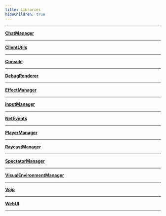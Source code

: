 ```yaml
---
title: Libraries
hideChildren: true
---
```


---

**[ChatManager](/vext/ref/client/library/chatmanager)**

---

**[ClientUtils](/vext/ref/client/library/clientutils)**

---

**[Console](/vext/ref/client/library/console)**

---

**[DebugRenderer](/vext/ref/client/library/debugrenderer)**

---

**[EffectManager](/vext/ref/client/library/effectmanager)**

---

**[InputManager](/vext/ref/client/library/inputmanager)**

---

**[NetEvents](/vext/ref/client/library/netevents)**

---

**[PlayerManager](/vext/ref/client/library/playermanager)**

---

**[RaycastManager](/vext/ref/client/library/raycastmanager)**

---

**[SpectatorManager](/vext/ref/client/library/spectatormanager)**

---

**[VisualEnvironmentManager](/vext/ref/client/library/visualenvironmentmanager)**

---

**[Voip](/vext/ref/client/library/voip)**

---

**[WebUI](/vext/ref/client/library/webui)**

---
